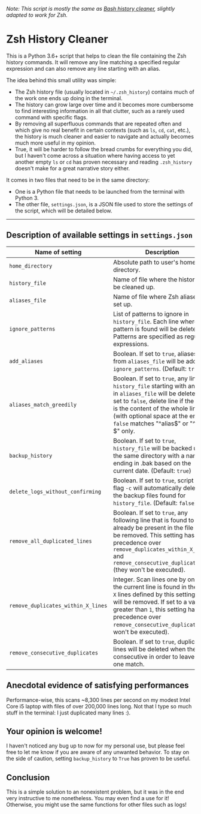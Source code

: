 _Note: This script is mostly the same as [Bash history cleaner](https://github.com/sglavoie/python-utilities/tree/master/bash_history_cleaner), slightly adapted to work for Zsh._


# Zsh History Cleaner

This is a Python 3.6+ script that helps to clean the file containing the Zsh history commands. It will remove any line matching a specified regular expression and can also remove any line starting with an alias.

The idea behind this small utility was simple:

- The Zsh history file (usually located in `~/.zsh_history`) contains much of the work one ends up doing in the terminal.
- The history can grow large over time and it becomes more cumbersome to find interesting information in all that clutter, such as a rarely used command with specific flags.
- By removing all superfluous commands that are repeated often and which give no real benefit in certain contexts (such as `ls`, `cd`, `cat`, etc.), the history is much cleaner and easier to navigate and actually becomes much more useful in my opinion.
- True, it will be harder to follow the bread crumbs for everything you did, but I haven't come across a situation where having access to yet another empty `ls` or `cd` has proven necessary and reading `.zsh_history` doesn't make for a great narrative story either.

It comes in two files that need to be in the same directory:

- One is a Python file that needs to be launched from the terminal with Python 3.
- The other file, `settings.json`, is a JSON file used to store the settings of the script, which will be detailed below.

----

## Description of available settings in `settings.json`

| Name of setting | Description |
| --------------- | ----------- |
| `home_directory` | Absolute path to user's home directory. |
| `history_file`  | Name of file where the history will be cleaned up. |
| `aliases_file`  | Name of file where Zsh aliases are set up. |
| `ignore_patterns` | List of patterns to ignore in `history_file`. Each line where a pattern is found will be deleted. Patterns are specified as regular expressions. |
| `add_aliases` | Boolean. If set to `true`, aliases from `aliases_file` will be added to `ignore_patterns`. (Default: `true`) |
| `aliases_match_greedily` | Boolean. If set to `true`, any line in `history_file` starting with an alias in `aliases_file` will be deleted. If set to `false`, delete line if the alias is the content of the whole line (with optional space at the end): `false` matches "^alias$" or "^alias $" only. |
| `backup_history` | Boolean. If set to `true`, `history_file` will be backed up in the same directory with a name ending in .bak based on the current date. (Default: `true`) |
| `delete_logs_without_confirming` | Boolean. If set to `true`, script with flag `-c` will automatically delete all the backup files found for `history_file`. (Default: `false`) |
| `remove_all_duplicated_lines` | Boolean. If set to `true`, any following line that is found to already be present in the file will be removed. This setting has precedence over `remove_duplicates_within_X_lines` and `remove_consecutive_duplicates` (they won't be executed). |
| `remove_duplicates_within_X_lines` | Integer. Scan lines one by one. If the current line is found in the next `X` lines defined by this setting, it will be removed. If set to a value greater than `1`, this setting has precedence over `remove_consecutive_duplicates` (it won't be executed). |
| `remove_consecutive_duplicates` | Boolean. If set to `true`, duplicated lines will be deleted when they are consecutive in order to leave only one match. |


## Anecdotal evidence of satisfying performances

Performance-wise, this scans ~8,300 lines per second on my modest Intel Core i5 laptop with files of over 200,000 lines long. Not that I type so much stuff in the terminal: I just duplicated many lines :).


## Your opinion is welcome!

I haven't noticed any bug up to now for my personal use, but please feel free to let me know if you are aware of any unwanted behavior. To stay on the side of caution, setting `backup_history` to `True` has proven to be useful.


## Conclusion

This is a simple solution to an nonexistent problem, but it was in the end very instructive to me nonetheless. You may even find a use for it! Otherwise, you might use the same functions for other files such as logs!
